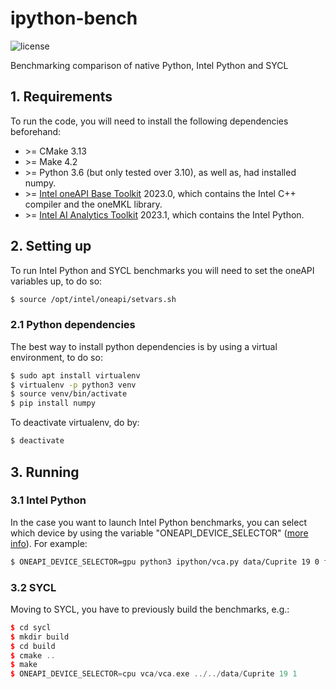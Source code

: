 # ipython-bench
<img alt="license" src="https://img.shields.io/github/license/mashape/apistatus.svg"/>

Benchmarking comparison of native Python, Intel Python and SYCL

## 1. Requirements
To run the code, you will need to install the following dependencies beforehand:

- \>= CMake 3.13
- \>= Make 4.2
- \>= Python 3.6 (but only tested over 3.10), as well as, had installed numpy.
- \>= [Intel oneAPI Base Toolkit](https://www.intel.com/content/www/us/en/developer/tools/oneapi/base-toolkit-download.html) 2023.0, which contains the Intel C++ compiler and the oneMKL library.
- \>= [Intel AI Analytics Toolkit](https://www.intel.com/content/www/us/en/developer/tools/oneapi/ai-analytics-toolkit-download.html) 2023.1, which contains the Intel Python.

## 2. Setting up
To run Intel Python and SYCL benchmarks you will need to set the oneAPI variables up, to do so:

```bash
$ source /opt/intel/oneapi/setvars.sh
```
### 2.1 Python dependencies
The best way to install python dependencies is by using a virtual environment, to do so:

```bash
$ sudo apt install virtualenv
$ virtualenv -p python3 venv
$ source venv/bin/activate
$ pip install numpy
```

To deactivate virtualenv, do by:

```bash
$ deactivate
```

## 3. Running
### 3.1 Intel Python
In the case you want to launch Intel Python benchmarks, you can select which device by using the variable "ONEAPI_DEVICE_SELECTOR" ([more info](https://github.com/intel/llvm/blob/sycl/sycl/doc/EnvironmentVariables.md#oneapi_device_selector)). For example:

```bash
$ ONEAPI_DEVICE_SELECTOR=gpu python3 ipython/vca.py data/Cuprite 19 0 float32
```

### 3.2 SYCL
Moving to SYCL, you have to previously build the benchmarks, e.g.:

```c++
$ cd sycl
$ mkdir build
$ cd build
$ cmake ..
$ make
$ ONEAPI_DEVICE_SELECTOR=cpu vca/vca.exe ../../data/Cuprite 19 1
```